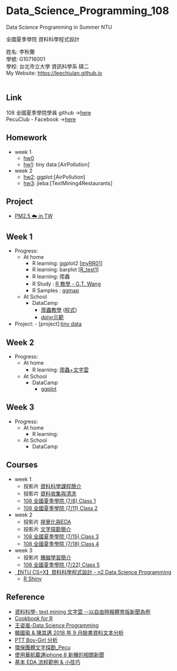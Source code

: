 # Data_Science_Programming_108
Data Science Programming in Summer NTU

全國夏季學院 資料科學程式設計

姓名: 李秋蘭  
學號: G10716001   
學校: 台北市立大學 資訊科學系 碩二
<br>
My Website: <a href="https://leechiulan.github.io" target="_blank">https://leechiulan.github.io</a><br>
<br>
## Link
108 全國夏季學院學員 github ->[here](http://peculab.org/2019/07/03/108-全國夏季學院學員-github/)
<br>PecuClub - Facebook ->[here](https://www.facebook.com/groups/283207588460616/)
## Homework
- week 1
  - [hw0](https://leechiulan.github.io/Data_Science_Programming_108/week1/part1/up_RmarkTest.html)
  - [hw1](https://leechiulan.github.io/Data_Science_Programming_108/week1/part2/AirPollution.html): tiny data:[AirPollution]
- week 2
  - [hw2](https://leechiulan.github.io/Data_Science_Programming_108/week2/part1/AirPollutionAQI.html): ggplot:[AirPollution]
  - [hw3](https://leechiulan.github.io/Data_Science_Programming_108/week2/part2/DataMiningRestaurants.html): jieba:[TextMining4Restaurants]
  
## Project
  - [PM2.5 :cloud: in TW](https://hackmd.io/WYAU4-XKRV2QvRoREVlXTw)

  
## Week 1
- Progress:
    - At home
        - R learning: ggplot2 [[myRR01](https://leechiulan.github.io/Data_Science_Programming_108/week1/part1/myRR01.html)] 
        - R learning: barplot [[R_test1](https://leechiulan.github.io/Data_Science_Programming_108/week1/part1/R_test1.html)]
        - R learning: 爬蟲
        - R Study   : [R 教學 - G.T. Wang](https://blog.gtwang.org/programming/r/)
        - R Samples : [ggmap](https://leechiulan.github.io/Data_Science_Programming_108/Samples/ggmap)
    - At School
        - DataCamp
            - [爬蟲教學](https://docs.google.com/presentation/d/1whYE2LqOluHs4sRs7d91U3QzGnABse7TWDFDkB1_-Zg/edit#slide=id.p) ([程式](https://miccwan.github.io/1072-R/crawler/stackoverflow.html))
            - [dplyr示範](https://lessthan41.github.io/SummerCollege_108/dplyr_tutorial.html)
- Project:
        - [project]:[tiny data](https://leechiulan.github.io/Data_Science_Programming_108/project/AirPollution_dengue.html)

## Week 2
- Progress:
    - At home
        - R learning: [爬蟲+文字雲](https://leechiulan.github.io/Data_Science_Programming_108/Samples/WebSpider/BlogBasketball.html)
    - At School
        - DataCamp
            - [ggplot](https://leechiulan.github.io/Data_Science_Programming_108/week2/part1/testDiamonds.html)
## Week 3
- Progress:
    - At home
        - R learning:
    - At School
        - DataCamp
        
## Courses
- week 1
  - 投影片 [資料科學課程簡介](https://docs.google.com/presentation/d/e/2PACX-1vRNotYqGl42khFyyjuiRYQ9cOOwNsBgGXgW-IBoIJDdiG6T2Adw2X-SO4dDGPhKqd7JlEb3ku9Hmn_7/pub?start=false&loop=false&delayms=3000)
  - 投影片 [資料收集與清洗](https://docs.google.com/presentation/d/e/2PACX-1vSx3-g4Z4LgimZKlKfk_L2gH00mDAyQo8DIugatiEXtCUI7hRNuxNtzzuobjLy-VadSpuohEsh4OeqK/pub?start=false&loop=false&delayms=3000)
  - [108 全國夏季學院 (7/8) Class 1](http://www.peculab.org/2019/07/03/108-%e5%85%a8%e5%9c%8b%e5%a4%8f%e5%ad%a3%e5%ad%b8%e9%99%a2%e8%aa%b2%e7%a8%8b%e5%85%a7%e5%ae%b9/)
  - [108 全國夏季學院 (7/11) Class 2](https://www.peculab.org/2019/07/10/108-%e5%85%a8%e5%9c%8b%e5%a4%8f%e5%ad%a3%e5%ad%b8%e9%99%a2-7-11-class-2/)
- week 2
  - 投影片 [視覺化與EDA](https://docs.google.com/presentation/d/e/2PACX-1vTvdUOo9w0RFYs8NBIr7svtShHutVeipc9zAMFJN8Bq2LzVCwBpvEO5ChIfaoRjspZDAJSMbJOjWBL8/pub?start=false&loop=false&delayms=3000&slide=id.p)
  - 投影片 [文字探勘簡介](https://docs.google.com/presentation/d/e/2PACX-1vRGRc4TLe_rffXaSlWPU7rWZx4fQ7HxMcwHXbTAxfWh6xwlBtM9rxA1rfHI5eM-2GaxkMGC2NMSnUj5/pub?start=false&loop=false&delayms=3000)
  - [108 全國夏季學院 (7/15) Class 3](http://www.peculab.org/2019/07/11/108-%e5%85%a8%e5%9c%8b%e5%a4%8f%e5%ad%a3%e5%ad%b8%e9%99%a2-7-15-class-3/)
  - [108 全國夏季學院 (7/18) Class 4](https://www.peculab.org/2019/07/15/108-%e5%85%a8%e5%9c%8b%e5%a4%8f%e5%ad%a3%e5%ad%b8%e9%99%a2-7-18-class-4/)
- week 3
  - 投影片 [機器學習簡介](https://docs.google.com/presentation/d/e/2PACX-1vSzngDJuRE8e5nuP_f8muXnSXuKQPVqmVCT2y41lmqnBw6btgm1kC8OL9WH7FjbiFm4kIKkdWxu8as7/pub?start=false&loop=false&delayms=3000)
  - [108 全國夏季學院 (7/22) Class 5](https://www.peculab.org/2019/07/18/108-%e5%85%a8%e5%9c%8b%e5%a4%8f%e5%ad%a3%e5%ad%b8%e9%99%a2-7-22-class-5/)
- [【NTU CS+X】資料科學程式設計 - n2 Data Science Programming](https://n2-data-science-programming.gitbook.io/rsummer/)
  - [R Shiny](https://n2-data-science-programming.gitbook.io/rsummer/week_5/shiny)

  
## Reference
- [資料科學- text mining 文字雲 --以自由時報體育版新聞為例](http://to52016.pixnet.net/blog/post/342915697-%5Br%5D-資料科學--text-mining-文字雲---以自由時報體)
- [Cookbook for R ](http://www.cookbook-r.com/)
- [王姿嵐-Data Science Programming](https://github.com/lanw868/Data-Science-Programming)
- [韓國瑜 & 陳其邁 2018 年 9 月臉書資料文本分析](https://ntu-csx-datascience.github.io/1072-CSX4001-DataScience/CooccurrenceTextMining/TextMining.html?fbclid=IwAR1GYN5s7ki8oKE2hwLOIVf6ggNp7O4expF7fBANGnDohMHFNMF5m3BV-l8)
- [PTT Boy-Girl 分析](https://ntu-csx-datascience.github.io/106-2RSampleCode/week_6/course_6/PTTBoyGirl.html)
- [環保團體文字探勘_Pecu](https://github.com/NTU-CSX-DataScience/UTaipei/blob/master/02%20Textual/01%20環保團體文字探勘_Pecu.ipynb)
- [使用華航載運iphone 8 新機的相關新聞](https://github.com/kevinkevin556/STASD/blob/master/week_05/week_5_inclass_practice.ipynb)
- [基本 EDA 流程範例 & 小技巧](https://miccwan.github.io/108summer/example/EDA/EDAExample.html)